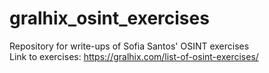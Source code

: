 # gralhix_osint_exercises
Repository for write-ups of Sofia Santos' OSINT exercises </br>
Link to exercises: https://gralhix.com/list-of-osint-exercises/
